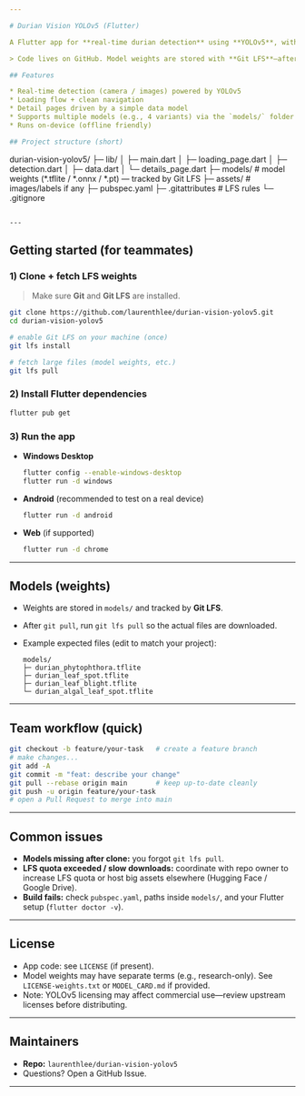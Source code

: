 ```yaml
---

# Durian Vision YOLOv5 (Flutter)

A Flutter app for **real-time durian detection** using **YOLOv5**, with a smooth loading flow, structured data, and rich detail pages.

> Code lives on GitHub. Model weights are stored with **Git LFS**—after cloning, run `git lfs pull` to fetch the large files.

## Features

* Real-time detection (camera / images) powered by YOLOv5
* Loading flow + clean navigation
* Detail pages driven by a simple data model
* Supports multiple models (e.g., 4 variants) via the `models/` folder
* Runs on-device (offline friendly)

## Project structure (short)

```
durian-vision-yolov5/
├─ lib/
│  ├─ main.dart
│  ├─ loading_page.dart
│  ├─ detection.dart
│  ├─ data.dart
│  └─ details_page.dart
├─ models/            # model weights (*.tflite / *.onnx / *.pt) — tracked by Git LFS
├─ assets/            # images/labels if any
├─ pubspec.yaml
├─ .gitattributes     # LFS rules
└─ .gitignore
```

---
```


## Getting started (for teammates)

### 1) Clone + fetch LFS weights

> Make sure **Git** and **Git LFS** are installed.

```bash
git clone https://github.com/laurenthlee/durian-vision-yolov5.git
cd durian-vision-yolov5

# enable Git LFS on your machine (once)
git lfs install

# fetch large files (model weights, etc.)
git lfs pull
```

### 2) Install Flutter dependencies

```bash
flutter pub get
```

### 3) Run the app

* **Windows Desktop**

  ```bash
  flutter config --enable-windows-desktop
  flutter run -d windows
  ```
* **Android** (recommended to test on a real device)

  ```bash
  flutter run -d android
  ```
* **Web** (if supported)

  ```bash
  flutter run -d chrome
  ```

---

## Models (weights)

* Weights are stored in `models/` and tracked by **Git LFS**.
* After `git pull`, run `git lfs pull` so the actual files are downloaded.
* Example expected files (edit to match your project):

  ```
  models/
  ├─ durian_phytophthora.tflite
  ├─ durian_leaf_spot.tflite
  ├─ durian_leaf_blight.tflite
  └─ durian_algal_leaf_spot.tflite
  ```

---

## Team workflow (quick)

```bash
git checkout -b feature/your-task   # create a feature branch
# make changes...
git add -A
git commit -m "feat: describe your change"
git pull --rebase origin main       # keep up-to-date cleanly
git push -u origin feature/your-task
# open a Pull Request to merge into main
```

---

## Common issues

* **Models missing after clone:** you forgot `git lfs pull`.
* **LFS quota exceeded / slow downloads:** coordinate with repo owner to increase LFS quota or host big assets elsewhere (Hugging Face / Google Drive).
* **Build fails:** check `pubspec.yaml`, paths inside `models/`, and your Flutter setup (`flutter doctor -v`).

---

## License

* App code: see `LICENSE` (if present).
* Model weights may have separate terms (e.g., research-only). See `LICENSE-weights.txt` or `MODEL_CARD.md` if provided.
* Note: YOLOv5 licensing may affect commercial use—review upstream licenses before distributing.

---

## Maintainers

* **Repo:** `laurenthlee/durian-vision-yolov5`
* Questions? Open a GitHub Issue.

---

